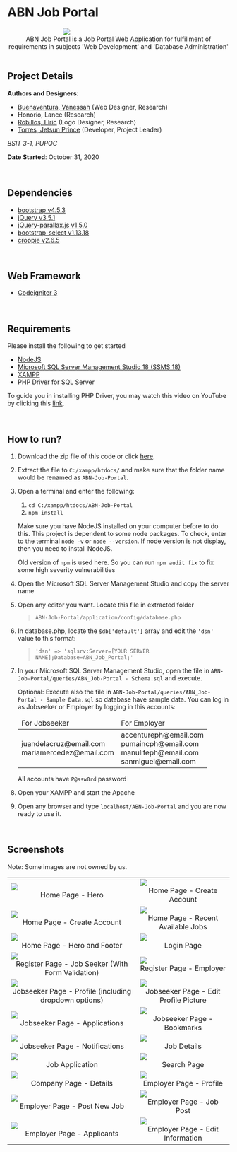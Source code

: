 # ABN Job Portal

<div align="center">
   <img style="min-width: 50%" src="public\img\brand\brand-01.png" />
   <div style="text-align: center">ABN Job Portal is a Job Portal Web Application for fulfillment of requirements in subjects 'Web Development' and 'Database Administration'</div>
</div>

<br>

## Project Details

**Authors and Designers**:

- [Buenaventura, Vanessah](https://github.com/Bandroite "Bandroite") (Web Designer, Research)
- Honorio, Lance (Research)
- [Robillos, Elric](https://github.com/ElricRobillos "ElricRobillos") (Logo Designer, Research)
- [Torres, Jetsun Prince](https://github.com/PrensDev "PrensDev") (Developer, Project Leader)

_BSIT 3-1, PUPQC_

**Date Started**: October 31, 2020

<br>

## Dependencies

- [bootstrap v4.5.3](https://getbootstrap.com/docs/4.5/getting-started/introduction/ "Bootstrap v4.5")
- [jQuery v3.5.1](https://jquery.com/ "jQuery v3.5.1")
- [jQuery-parallax.js v1.5.0](https://pixelcog.github.io/parallax.js/ "jQuery-parallax.js v1.5.0")
- [bootstrap-select v1.13.18](https://developer.snapappointments.com/bootstrap-select/ "bootstrap-select v1.13.18")
- [croppie v2.6.5](https://foliotek.github.io/Croppie/ "croppie v2.6.5")

<br>

## Web Framework

- [Codeigniter 3](https://codeigniter.com/userguide3/index.html "Codeigniter 3")

<br>

## Requirements

Please install the following to get started

- [NodeJS](nodejs.org "Click here to go to NodeJS download website.")
- [Microsoft SQL Server Management Studio 18 (SSMS 18)](https://docs.microsoft.com/en-us/sql/ssms/download-sql-server-management-studio-ssms?view=sql-server-ver15 "Click here to go to Microsoft SQL Server Management Studio 18 download website")
- [XAMPP](https://www.apachefriends.org/download.html "Click here to go to XAMPP download website")
- PHP Driver for SQL Server

To guide you in installing PHP Driver, you may watch this video on YouTube by clicking this [link](https://www.youtube.com/watch?v=4qXXD4C2KSo "connect xampp to sql server 2020 | how to connect xampp to sql server").

<br>

## How to run?

1. Download the zip file of this code or click [here](https://github.com/PrensDev/ABN-Job-Portal/archive/main.zip).
2. Extract the file to `C:/xampp/htdocs/` and make sure that the folder name would be renamed as `ABN-Job-Portal`.
3. Open a terminal and enter the following:

   1. `cd C:/xampp/htdocs/ABN-Job-Portal`
   2. `npm install`

   Make sure you have NodeJS installed on your computer before to do this. This project is dependent to some node packages. To check, enter to the terminal `node -v` or `node --version`. If node version is not display, then you need to install NodeJS.

   Old version of `npm` is used here. So you can run `npm audit fix` to fix some high severity vulnerabilities

4. Open the Microsoft SQL Server Management Studio and copy the server name
5. Open any editor you want. Locate this file in extracted folder
   > `ABN-Job-Portal/application/config/database.php`
6. In database.php, locate the `$db['default']` array and edit the `'dsn'` value to this format:
   > `'dsn' => 'sqlsrv:Server=[YOUR SERVER NAME];Database=ABN_Job_Portal;'`
7. In your Microsoft SQL Server Management Studio, open the file in `ABN-Job-Portal/queries/ABN_Job-Portal - Schema.sql` and execute. 

   Optional: Execute also the file in `ABN-Job-Portal/queries/ABN_Job-Portal - Sample Data.sql` so database have sample data. You can log in as Jobseeker or Employer by logging in this accounts:

   <table>
      <thead>
         <tr>
            <td>For Jobseeker</td>
            <td>For Employer</td>
         </tr>
      </thead>
      <tbody>
         <tr>
            <td>
               <div>juandelacruz@email.com</div>
               <div>mariamercedez@email.com</div>
            </td>
            <td>
               <div>accentureph@email.com</div>
               <div>pumaincph@email.com</div>
               <div>manulifeph@email.com</div>
               <div>sanmiguel@email.com</div>
            </td>
         </tr>
      </tbody>
   </table>

   All accounts have `P@ssw0rd` password

8. Open your XAMPP and start the Apache
9. Open any browser and type `localhost/ABN-Job-Portal` and you are now ready to use it.

<br>

## Screenshots

Note: Some images are not owned by us.

<table>
   <tr>
      <td>
         <img src="screenshots/Home Page - Hero.png">
         <div style="text-align: center">Home Page - Hero</div>
      </td>
      <td>
         <img src="screenshots/Home Page - Create Account.png">
         <div style="text-align: center">Home Page - Create Account</div>
      </td>
   <tr>
   <tr>
      <td>
         <img src="screenshots/Home Page - Create Account.png">
         <div style="text-align: center">Home Page - Create Account</div>
      </td>
      <td>   
         <img src="screenshots/Home Page - Recent Available Jobs.png">
         <div style="text-align: center">Home Page - Recent Available Jobs</div>
      </td>
   </tr>
   <tr>
      <td>
         <img src="screenshots/Home Page - Hero and Footer.png">
         <div style="text-align: center">Home Page - Hero and Footer</div>
      </td>
      <td>   
         <img src="screenshots/Login Page.png">
         <div style="text-align: center">Login Page</div>
      </td>
   </tr>
   <tr>
      <td>
         <img src="screenshots/Register - Job Seeker.png">
         <div style="text-align: center">Register Page - Job Seeker (With Form Validation)</div>
      </td>
      <td> 
         <img src="screenshots/Register - Employer.png">
         <div style="text-align: center">Register Page - Employer</div>
      </td>
   </tr>
   <tr>
      <td> 
         <img src="screenshots/Jobseeker Page - Profile.png">
         <div style="text-align: center">Jobseeker Page - Profile (including dropdown options)</div>
      </td>
      <td> 
         <img src="screenshots/Jobseeker Page - Edit Profile Picture.png">
         <div style="text-align: center">Jobseeker Page - Edit Profile Picture</div>
      </td>
   </tr>
   <tr>
      <td> 
         <img src="screenshots/Jobseeker Page - Applications.png">
         <div style="text-align: center">Jobseeker Page - Applications</div>
      </td>
      <td> 
         <img src="screenshots/Jobseeker Page - Bookmarks.png">
         <div style="text-align: center">Jobseeker Page - Bookmarks</div>
      </td>
   </tr>
   <tr>
      <td>
         <img src="screenshots/Jobseeker Page - Notifications.png">
         <div style="text-align: center">Jobseeker Page - Notifications</div>
      </td>
      <td> 
         <img src="screenshots/Job Details.png">
         <div style="text-align: center">Job Details</div>
      </td>
   </tr>
   <tr>
      <td>
         <img src="screenshots/Job Application.png">
         <div style="text-align: center">Job Application</div>
      </td>
      <td> 
         <img src="screenshots/Search Page.png">
         <div style="text-align: center">Search Page</div>
      </td>
   </tr>
   <tr>
      <td>
         <img src="screenshots/Company Page - Details.png">
         <div style="text-align: center">Company Page - Details</div>
      </td>
      <td> 
         <img src="screenshots/Employer Page - Profile.png">
         <div style="text-align: center">Employer Page - Profile</div>
      </td>
   </tr>
   <tr>
      <td>
         <img src="screenshots/Employer Page - Post New Job.png">
         <div style="text-align: center">Employer Page - Post New Job</div>
      </td>
      <td> 
         <img src="screenshots/Employer Page - Job Post.png">
         <div style="text-align: center">Employer Page - Job Post</div>
      </td>
   </tr>
   <tr>
      <td>
         <img src="screenshots/Employer Page - Applicants.png">
         <div style="text-align: center">Employer Page - Applicants</div>
      </td>
      <td> 
         <img src="screenshots/Employer Page - Edit Info.png">
         <div style="text-align: center">Employer Page - Edit Information</div>
      </td>
   </tr>
</table>
